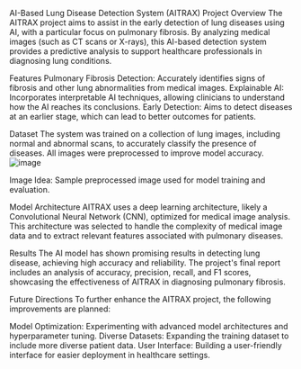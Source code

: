 AI-Based Lung Disease Detection System (AITRAX)
Project Overview
The AITRAX project aims to assist in the early detection of lung diseases using AI, with a particular focus on pulmonary fibrosis. By analyzing medical images (such as CT scans or X-rays), this AI-based detection system provides a predictive analysis to support healthcare professionals in diagnosing lung conditions.

Features
Pulmonary Fibrosis Detection: Accurately identifies signs of fibrosis and other lung abnormalities from medical images.
Explainable AI: Incorporates interpretable AI techniques, allowing clinicians to understand how the AI reaches its conclusions.
Early Detection: Aims to detect diseases at an earlier stage, which can lead to better outcomes for patients.

Dataset
The system was trained on a collection of lung images, including normal and abnormal scans, to accurately classify the presence of diseases. All images were preprocessed to improve model accuracy.
![image](https://github.com/user-attachments/assets/b1f851ef-3fd9-49d9-b91f-ef436a51e5b3)

Image Idea: Sample preprocessed image used for model training and evaluation.

Model Architecture
AITRAX uses a deep learning architecture, likely a Convolutional Neural Network (CNN), optimized for medical image analysis. This architecture was selected to handle the complexity of medical image data and to extract relevant features associated with pulmonary diseases.


Results
The AI model has shown promising results in detecting lung disease, achieving high accuracy and reliability. The project's final report includes an analysis of accuracy, precision, recall, and F1 scores, showcasing the effectiveness of AITRAX in diagnosing pulmonary fibrosis.


Future Directions
To further enhance the AITRAX project, the following improvements are planned:

Model Optimization: Experimenting with advanced model architectures and hyperparameter tuning.
Diverse Datasets: Expanding the training dataset to include more diverse patient data.
User Interface: Building a user-friendly interface for easier deployment in healthcare settings.
